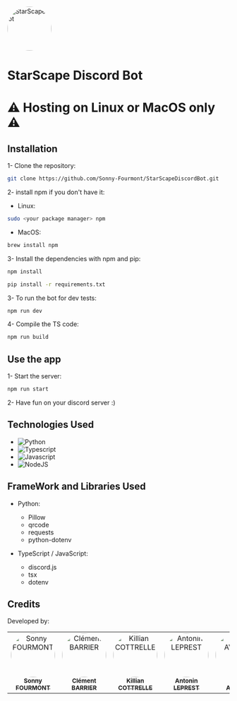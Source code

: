 <img src="https://cdn.discordapp.com/app-icons/1221172836249370738/7368c22c8e1de506f4e91bf2ec1adeda.png" width="100px;" alt="StarScapeBot" style="border-radius: 50%;"/>

# StarScape Discord Bot
# ⚠️ Hosting on Linux or MacOS only ⚠️
<!-- I developed a mini web app with it's respective front-end and back-end. Includes the Controller (API), the service and the BD (MongoDB) -->
## Installation
1- Clone the repository:
```bash
git clone https://github.com/Sonny-Fourmont/StarScapeDiscordBot.git
```
2- install npm if you don't have it:
- Linux:
```bash
sudo <your package manager> npm
```
- MacOS:
```bash
brew install npm
```
3- Install the dependencies with npm and pip:
```bash
npm install
```
```bash
pip install -r requirements.txt
```
3- To run the bot for dev tests:
```bash
npm run dev
```
4- Compile the TS code:
```bash
npm run build
```
## Use the app
1- Start the server:
```bash
npm run start
```
2- Have fun on your discord server :)

## Technologies Used
- ![Python](https://img.shields.io/badge/Python-306998?style=for-the-badge&logo=Python&logoColor=white)
- ![Typescript](https://img.shields.io/badge/typescript-007acc?style=for-the-badge&logo=typescript&logoColor=white)
- ![Javascript](https://img.shields.io/badge/javascript-F0DB4F?style=for-the-badge&logo=javascript&logoColor=white)
- ![NodeJS](https://img.shields.io/badge/node.js-6DA55F?style=for-the-badge&logo=node.js&logoColor=white)
## FrameWork and Libraries Used
- Python:
    - Pillow
    - qrcode
    - requests
    - python-dotenv

- TypeScript / JavaScript:
    - discord.js
    - tsx
    - dotenv

## Credits
Developed by:
<table>
    <tbody>
        <tr>
            <td align="center" valign="top" width="14.28%"><a href="https://github.com/Sonny-Fourmont"><img src="https://avatars.githubusercontent.com/u/114910491?v=4" width="100px;" alt="Sonny FOURMONT" style="border-radius: 50%;"/><br /><sub><b>Sonny FOURMONT</b></sub></a><br /></td>
            <td align="center" valign="top" width="14.28%"><a href="https://github.com/Maskalito"><img src="https://avatars.githubusercontent.com/u/114986497?v=4" width="100px;" alt="Clément BARRIER" style="border-radius: 50%;"/><br /><sub><b>Clément BARRIER</b></sub></a><br /></td>
            <td align="center" valign="top" width="14.28%"><a href="https://github.com/Krio18"><img src="https://avatars.githubusercontent.com/u/114526966?v=4" width="100px;" alt="Killian COTTRELLE" style="border-radius: 50%;"/><br /><sub><b>Killian COTTRELLE</b></sub></a><br /></td>
            <td align="center" valign="top" width="14.28%"><a href="https://github.com/Matribuk"><img src="https://avatars.githubusercontent.com/u/75017908?v=4" width="100px;" alt="Antonin LEPREST" style="border-radius: 50%;"/><br /><sub><b>Antonin LEPREST</b></sub></a><br /></td>
            <td align="center" valign="top" width="14.28%"><a href="https://github.com/AxelAv19"><img src="https://avatars.githubusercontent.com/u/114404778?v=4" width="100px;" alt="Axel AVERLY" style="border-radius: 50%;"/><br /><sub><b>Axel<br>AVERLY</b></sub></a><br /></td>
        </tr>
    </tbody>
</table>